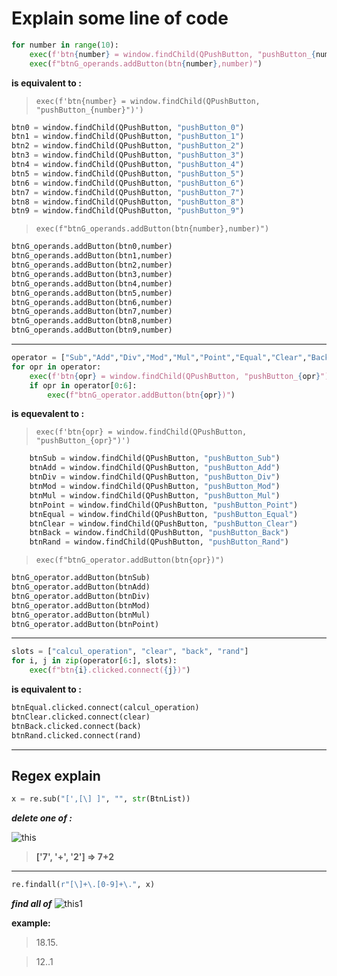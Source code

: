 # Explain some line of code

```python
for number in range(10):
    exec(f'btn{number} = window.findChild(QPushButton, "pushButton_{number}")')
    exec(f"btnG_operands.addButton(btn{number},number)")

```

**is equivalent to :**

> `exec(f'btn{number} = window.findChild(QPushButton, "pushButton_{number}")')`

```python
btn0 = window.findChild(QPushButton, "pushButton_0")
btn1 = window.findChild(QPushButton, "pushButton_1")
btn2 = window.findChild(QPushButton, "pushButton_2")
btn3 = window.findChild(QPushButton, "pushButton_3")
btn4 = window.findChild(QPushButton, "pushButton_4")
btn5 = window.findChild(QPushButton, "pushButton_5")
btn6 = window.findChild(QPushButton, "pushButton_6")
btn7 = window.findChild(QPushButton, "pushButton_7")
btn8 = window.findChild(QPushButton, "pushButton_8")
btn9 = window.findChild(QPushButton, "pushButton_9")

```

> `exec(f"btnG_operands.addButton(btn{number},number)")`

```python
btnG_operands.addButton(btn0,number)
btnG_operands.addButton(btn1,number)
btnG_operands.addButton(btn2,number)
btnG_operands.addButton(btn3,number)
btnG_operands.addButton(btn4,number)
btnG_operands.addButton(btn5,number)
btnG_operands.addButton(btn6,number)
btnG_operands.addButton(btn7,number)
btnG_operands.addButton(btn8,number)
btnG_operands.addButton(btn9,number)
```

---

```python
operator = ["Sub","Add","Div","Mod","Mul","Point","Equal","Clear","Back","Rand",]
for opr in operator:
    exec(f'btn{opr} = window.findChild(QPushButton, "pushButton_{opr}")')
    if opr in operator[0:6]:
        exec(f"btnG_operator.addButton(btn{opr})")

```

**is equevalent to :**

> `exec(f'btn{opr} = window.findChild(QPushButton, "pushButton_{opr}")')`

```python
    btnSub = window.findChild(QPushButton, "pushButton_Sub")
    btnAdd = window.findChild(QPushButton, "pushButton_Add")
    btnDiv = window.findChild(QPushButton, "pushButton_Div")
    btnMod = window.findChild(QPushButton, "pushButton_Mod")
    btnMul = window.findChild(QPushButton, "pushButton_Mul")
    btnPoint = window.findChild(QPushButton, "pushButton_Point")
    btnEqual = window.findChild(QPushButton, "pushButton_Equal")
    btnClear = window.findChild(QPushButton, "pushButton_Clear")
    btnBack = window.findChild(QPushButton, "pushButton_Back")
    btnRand = window.findChild(QPushButton, "pushButton_Rand")

```

> `exec(f"btnG_operator.addButton(btn{opr})")`

```python
btnG_operator.addButton(btnSub)
btnG_operator.addButton(btnAdd)
btnG_operator.addButton(btnDiv)
btnG_operator.addButton(btnMod)
btnG_operator.addButton(btnMul)
btnG_operator.addButton(btnPoint)
```

---

```python
slots = ["calcul_operation", "clear", "back", "rand"]
for i, j in zip(operator[6:], slots):
    exec(f"btn{i}.clicked.connect({j})")

```

**is equivalent to :**

```python
btnEqual.clicked.connect(calcul_operation)
btnClear.clicked.connect(clear)
btnBack.clicked.connect(back)
btnRand.clicked.connect(rand)
```

---

## Regex explain

```python
x = re.sub("[',[\] ]", "", str(BtnList))
```

**_delete one of :_**

![this](https://i.imgur.com/oPhHRdx.png)

> **['7', '+', '2'] => 7+2**

---

```python
re.findall(r"[\]+\.[0-9]+\.", x)
```

**_find all of_**
![this1](https://i.imgur.com/i5zomhz.png)

**example:**

> 18.15.

> 12..1
